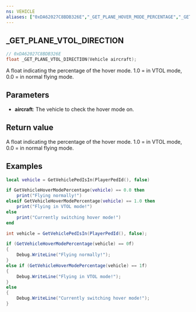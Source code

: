 ```yaml
---
ns: VEHICLE
aliases: ["0xDA62027C8BDB326E","_GET_PLANE_HOVER_MODE_PERCENTAGE","_GET_VEHICLE_HOVER_MODE_PERCENTAGE"]
---
```

## _GET_PLANE_VTOL_DIRECTION

```c
// 0xDA62027C8BDB326E
float _GET_PLANE_VTOL_DIRECTION(Vehicle aircraft);
```

A float indicating the percentage of the hover mode. 1.0 = in VTOL mode, 0.0 = in normal flying mode.

## Parameters
* **aircraft**: The vehicle to check the hover mode on.

## Return value
A float indicating the percentage of the hover mode. 1.0 = in VTOL mode, 0.0 = in normal flying mode.

## Examples
```lua
local vehicle = GetVehiclePedIsIn(PlayerPedId(), false)

if GetVehicleHoverModePercentage(vehicle) == 0.0 then
    print("Flying normally!")
elseif GetVehicleHoverModePercentage(vehicle) == 1.0 then
    print("Flying in VTOL mode!")
else
    print("Currently switching hover mode!")
end

```

```cs
int vehicle = GetVehiclePedIsIn(PlayerPedId(), false);

if (GetVehicleHoverModePercentage(vehicle) == 0f)
{
    Debug.WriteLine("Flying normally!");
}
else if (GetVehicleHoverModePercentage(vehicle) == 1f)
{
    Debug.WriteLine("Flying in VTOL mode!");
}
else
{
    Debug.WriteLine("Currently switching hover mode!");
}
```